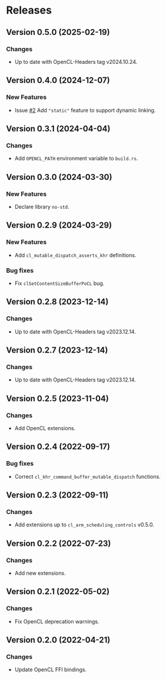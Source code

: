 # Releases

## Version 0.5.0 (2025-02-19)

### Changes

* Up to date with OpenCL-Headers tag v2024.10.24.

## Version 0.4.0 (2024-12-07)

### New Features

* Issue [#2](https://github.com/kenba/opencl-sys-rs/issues/2) Add `"static"`
feature to support dynamic linking.

## Version 0.3.1 (2024-04-04)

### Changes

* Add `OPENCL_PATH` environment variable to `build.rs`.

## Version 0.3.0 (2024-03-30)

### New Features

* Declare library `no-std`.

## Version 0.2.9 (2024-03-29)

### New Features

* Add `cl_mutable_dispatch_asserts_khr` definitions.

### Bug fixes

* Fix `clSetContentSizeBufferPoCL` bug.

## Version 0.2.8 (2023-12-14)

### Changes

* Up to date with OpenCL-Headers tag v2023.12.14.

## Version 0.2.7 (2023-12-14)

### Changes

* Up to date with OpenCL-Headers tag v2023.12.14.

## Version 0.2.5 (2023-11-04)

### Changes

* Add OpenCL extensions.

## Version 0.2.4 (2022-09-17)

### Bug fixes

* Correct `cl_khr_command_buffer_mutable_dispatch` functions.

## Version 0.2.3 (2022-09-11)

### Changes

* Add extensions up to `cl_arm_scheduling_controls` v0.5.0.

## Version 0.2.2 (2022-07-23)

### Changes

* Add new extensions.

## Version 0.2.1 (2022-05-02)

### Changes

* Fix OpenCL deprecation warnings.

## Version 0.2.0 (2022-04-21)

### Changes

* Update OpenCL FFI bindings.
